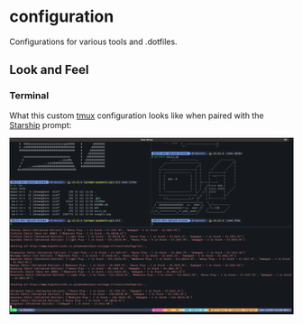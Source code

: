 # configuration

Configurations for various tools and .dotfiles.

## Look and Feel

### Terminal

What this custom [tmux](tmux/tmux.md) configuration looks like when paired with the [Starship](starship/starship.md) prompt:

![tmux](tmux/tmux.png)
